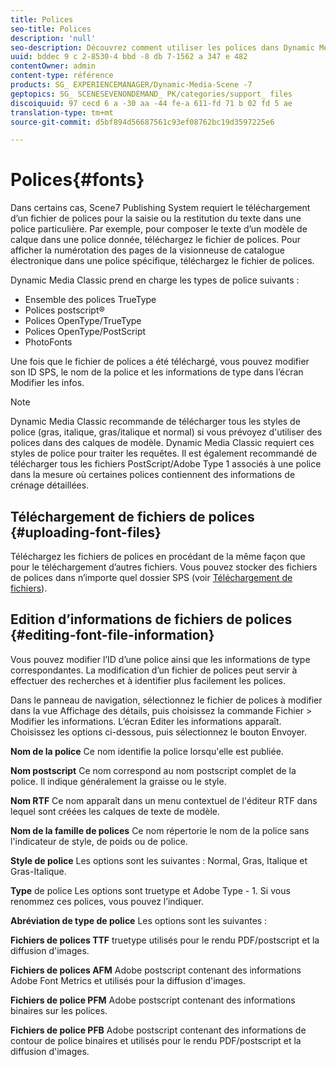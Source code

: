 ```yaml
---
title: Polices
seo-title: Polices
description: 'null'
seo-description: Découvrez comment utiliser les polices dans Dynamic Media Classic.
uuid: bddec 9 c 2-8530-4 bbd -8 db 7-1562 a 347 e 482
contentOwner: admin
content-type: référence
products: SG_ EXPERIENCEMANAGER/Dynamic-Media-Scene -7
geptopics: SG_ SCENESEVENONDEMAND_ PK/categories/support_ files
discoiquuid: 97 cecd 6 a -30 aa -44 fe-a 611-fd 71 b 02 fd 5 ae
translation-type: tm+mt
source-git-commit: d5bf894d56687561c93ef08762bc19d3597225e6

---
```



# Polices{#fonts}

Dans certains cas, Scene7 Publishing System requiert le téléchargement d’un fichier de polices pour la saisie ou la restitution du texte dans une police particulière. Par exemple, pour composer le texte d’un modèle de calque dans une police donnée, téléchargez le fichier de polices. Pour afficher la numérotation des pages de la visionneuse de catalogue électronique dans une police spécifique, téléchargez le fichier de polices.

Dynamic Media Classic prend en charge les types de police suivants :

* Ensemble des polices TrueType
* Polices postscript®
* Polices OpenType/TrueType
* Polices OpenType/PostScript
* PhotoFonts

Une fois que le fichier de polices a été téléchargé, vous pouvez modifier son ID SPS, le nom de la police et les informations de type dans l’écran Modifier les infos.

>[!NOTE]
>
>Dynamic Media Classic recommande de télécharger tous les styles de police (gras, italique, gras/italique et normal) si vous prévoyez d'utiliser des polices dans des calques de modèle. Dynamic Media Classic requiert ces styles de police pour traiter les requêtes. Il est également recommandé de télécharger tous les fichiers PostScript/Adobe Type 1 associés à une police dans la mesure où certaines polices contiennent des informations de crénage détaillées.

## Téléchargement de fichiers de polices {#uploading-font-files}

Téléchargez les fichiers de polices en procédant de la même façon que pour le téléchargement d’autres fichiers. Vous pouvez stocker des fichiers de polices dans n’importe quel dossier SPS (voir [Téléchargement de fichiers](uploading-files.md#uploading_your_files)).

## Edition d’informations de fichiers de polices {#editing-font-file-information}

Vous pouvez modifier l’ID d’une police ainsi que les informations de type correspondantes. La modification d’un fichier de polices peut servir à effectuer des recherches et à identifier plus facilement les polices.

Dans le panneau de navigation, sélectionnez le fichier de polices à modifier dans la vue Affichage des détails, puis choisissez la commande Fichier &gt; Modifier les informations. L’écran Editer les informations apparaît. Choisissez les options ci-dessous, puis sélectionnez le bouton Envoyer.

**Nom de la police** Ce nom identifie la police lorsqu'elle est publiée.

**Nom postscript** Ce nom correspond au nom postscript complet de la police. Il indique généralement la graisse ou le style.

**Nom RTF** Ce nom apparaît dans un menu contextuel de l'éditeur RTF dans lequel sont créées les calques de texte de modèle.

**Nom de la famille de polices** Ce nom répertorie le nom de la police sans l'indicateur de style, de poids ou de police.

**Style de police** Les options sont les suivantes : Normal, Gras, Italique et Gras-Italique.

**Type** de police Les options sont truetype et Adobe Type - 1. Si vous renommez ces polices, vous pouvez l’indiquer.

**Abréviation de type de police** Les options sont les suivantes :

**Fichiers de polices TTF** truetype utilisés pour le rendu PDF/postscript et la diffusion d'images.

**Fichiers de polices AFM** Adobe postscript contenant des informations Adobe Font Metrics et utilisés pour la diffusion d'images.

**Fichiers de police PFM** Adobe postscript contenant des informations binaires sur les polices.

**Fichiers de police PFB** Adobe postscript contenant des informations de contour de police binaires et utilisés pour le rendu PDF/postscript et la diffusion d'images.
